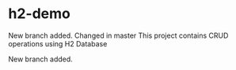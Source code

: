# h2-demo
New branch added.
Changed in master
This project contains CRUD operations using H2 Database

New branch added.
